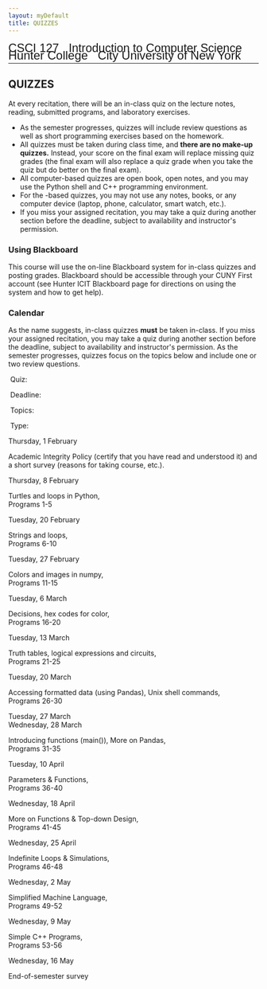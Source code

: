 ```yaml
---
layout: myDefault 
title: QUIZZES  
---
```


<style>  
table {
    border-collapse: collapse;
}
table, td, th {
    text-align: left;
    padding: 8px;
    padding-bottom: 6px;
    border: 1px solid #dee1e4;
}
tr:nth-child(even) {background-color: #fafafa;}
tr:nth-child(odd) {background-color: #ffffff;}
hr.style-six {
    border: 0;
    height: 0;
    border-top: 1px solid rgba(0, 0, 0, 0.1);
    border-bottom: 1px solid rgba(255, 255, 255, 0.3);
}
a:link {
    text-decoration: none;
}
a:visited {
    text-decoration: none;
    color: blue;
}
a:hover {
    text-decoration: none;
}
a:active {
    text-decoration: none;
}
</style>
  
[<span style="font-family:Arial; font-size:23.5px">CSCI 127 &nbsp; Introduction to Computer Science</span><br/>
<span style="line-height:0.1; font-family:Arial; font-size:24px">Hunter College &nbsp; City University of New York</span>](2018_summer.html)    
  
---  

QUIZZES
---

At every recitation, there will be an in-class quiz on the lecture notes, reading, submitted programs, and laboratory exercises.

*   As the semester progresses, quizzes will include review questions as well as short programming exercises based on the homework.
*   All quizzes must be taken during class time, and **there are no make-up quizzes.** Instead, your score on the final exam will replace missing quiz grades (the final exam will also replace a quiz grade when you take the quiz but do better on the final exam).
*   All computer-based quizzes are open book, open notes, and you may use the Python shell and C++ programming environment.
*   For the   -based quizzes, you may not use any notes, books, or any computer device (laptop, phone, calculator, smart watch, etc.).
*   If you miss your assigned recitation, you may take a quiz during another section before the deadline, subject to availability and instructor's permission.

### Using Blackboard

This course will use the on-line Blackboard system for in-class quizzes and posting grades. Blackboard should be accessible through your CUNY First account (see Hunter [ICIT Blackboard page](http://www.hunter.cuny.edu/it/blackboard/blackboard-information-page) for directions on using the system and how to get help).

### Calendar

As the name suggests, in-class quizzes **must** be taken in-class. If you miss your assigned recitation, you may take a quiz during another section before the deadline, subject to availability and instructor's permission. As the semester progresses, quizzes focus on the topics below and include one or two review questions.

 Quiz:

 Deadline:

 Topics:

 Type:

[](#1)

Thursday, 1 February

Academic Integrity Policy (certify that you have read and understood it) and  
a short survey (reasons for taking course, etc.).

  

[](#2)

Thursday, 8 February

Turtles and loops in Python,  
[Programs 1-5](ps.html#set1)

  

[](#3)

Tuesday, 20 February

Strings and loops,  
[Programs 6-10](ps.html#set2)

  

[](#4)

Tuesday, 27 February

Colors and images in numpy,  
[Programs 11-15](ps.html#set3)

  

[](#5)

Tuesday, 6 March

Decisions, hex codes for color,  
[Programs 16-20](ps.html#set4)

  

[](#6)

Tuesday, 13 March

Truth tables, logical expressions and circuits,  
[Programs 21-25](ps.html#set5)

  

[](#7)

Tuesday, 20 March

Accessing formatted data (using Pandas), Unix shell commands,  
[Programs 26-30](ps.html#set6)

  

[](#8)

Tuesday, 27 March  
Wednesday, 28 March

Introducing functions (main()), More on Pandas,  
[Programs 31-35](ps.html#set7)

  

[](#9)

Tuesday, 10 April

Parameters & Functions,  
[Programs 36-40](ps.html#set8)

  

[](#10)

Wednesday, 18 April

More on Functions & Top-down Design,  
[Programs 41-45](ps.html#set9)

  

[](#11)

Wednesday, 25 April

Indefinite Loops & Simulations,  
[Programs 46-48](ps.html#set10)

  

[](#12)

Wednesday, 2 May

Simplified Machine Language,  
[Programs 49-52](ps.html#set11)

  

[](#13)

Wednesday, 9 May

Simple C++ Programs,  
[Programs 53-56](ps.html#set12)

  

[](#14)

Wednesday, 16 May

End-of-semester survey

  
